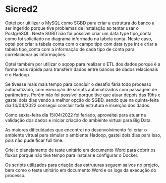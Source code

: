 # Sicred2
Optei por uitilizar o MySQL como SGBD para criar a estrutura do banco a ser ingerido porque tive problemas de instalação ao tentar usar o PostgreSQL.
Neste SGBD não foi possível criar um data type tipo_conta como foi solicitado no diagrama informado na tabela conta.
Neste caso, optei por criar a tabela conta com o campo tipo com data type int e criar a tabela tipo_conta com a informação de cada tipo de conta para correlacionar as informações.

Optei também por utilizar o sqoop para realizar o ETL dos dados porque é a forma mais rápida para transferir dados entre bancos de dados relacionais e o Hadoop.

Se tivesse mais mais tempo para concluir o desafio faria todo processo automátizado, com execução de scripts automatizados com passagem de parâmetros. 
Porém não foi possível porque tive que atuar depois das 19hs e gastei dois dias vendo a melhor opção do SGBD, sendo que na quinta-feira dia 14/04/2022 consegui concluir toda estrutura e inserção dos dados.

Como sexta-feira dia 15/04/2022 foi feriado, aproveitei para atuar na validação dos dados e iniciar criação do ambiente virtual para Big Data.

As maiores dificuldades que encontrei no desenvolvimento foi criar o ambiente virtual para simular o ambiente Hadoop, gastei dois dias para isso, pois não pude ficar full time.

Criei o planejamento de teste unitário em documento Word para cobrir os fluxos porque não tive tempo para instalar e configurar o Docker.

Os scripts utilizados para criação das estruturas seguem salvos no projeto, bem como o teste unitário em documento Word e os logs da execução do processo.
